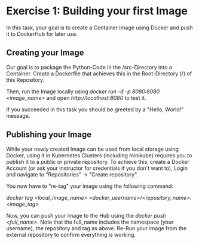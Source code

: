 # Exercise 1: Building your first Image

In this task, your goal is to create a Container Image using Docker and push it to DockerHub for later use.

## Creating your Image 

Our goal is to package the Python-Code in the /src-Directory into a Container. Create a Dockerfile that achieves this in the Root-Directory (/) of this Repository.

Then, run the Image locally using *docker run -d -p 8080:8080 <image_name>* and open *http://localhost:8080* to test it. 

If you succeeded in this task you should be greeted by a "Hello, World!" message.

## Publishing your Image

While your newly created Image can be used from local storage using Docker, using it in Kubernetes Clusters (including minikube) requires you to publish it to a public or private repository. To achieve this, create a Docker Account (or ask your instructor for credentials if you don't want to), Login and navigate to "Repositories" -> "Create repository".

You now have to "re-tag" your image using the following command: 

*docker tag <local_image_name> <docker_username>/<repository_name>:<image_tag>*

Now, you can push your image to the Hub using the *docker push <full_name>*. Note that the full_name includes the namespace (your username), the repository and tag as above. Re-Run your image from the external repository to confirm everything is working.